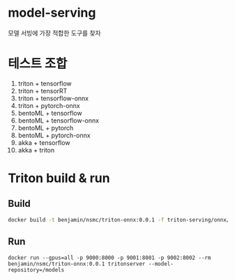 # model-serving
모델 서빙에 가장 적합한 도구를 찾자

# 테스트 조합

1. triton + tensorflow
2. triton + tensorRT
3. triton + tensorflow-onnx
4. triton + pytorch-onnx
5. bentoML + tensorflow
6. bentoML + tensorflow-onnx
7. bentoML + pytorch
8. bentoML + pytorch-onnx
9. akka + tensorflow
10. akka + triton

# Triton build & run
## Build
```bash
docker build -t benjamin/nsmc/triton-onnx:0.0.1 -f triton-serving/onnx/Dockerfile .
```
## Run
```shell
docker run --gpus=all -p 9000:8000 -p 9001:8001 -p 9002:8002 --rm benjamin/nsmc/triton-onnx:0.0.1 tritonserver --model-repository=/models
```
